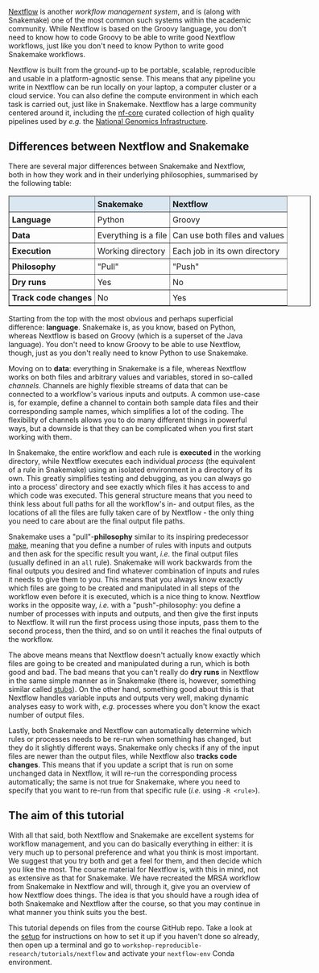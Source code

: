 [Nextflow](https://www.nextflow.io/) is another *workflow management system*,
and is (along with Snakemake) one of the most common such systems within the
academic community. While Nextflow is based on the Groovy language, you don't
need to know how to code Groovy to be able to write good Nextflow workflows,
just like you don't need to know Python to write good Snakemake workflows.

Nextflow is built from the ground-up to be portable, scalable, reproducible and
usable in a platform-agnostic sense. This means that any pipeline you write in
Nextflow can be run locally on your laptop, a computer cluster or a cloud
service. You can also define the compute environment in which each task is
carried out, just like in Snakemake. Nextflow has a large community centered
around it, including the [nf-core](https://nf-co.re/) curated collection of
high quality pipelines used by *e.g.* the [National Genomics Infrastructure](https://ngisweden.scilifelab.se/).

## Differences between Nextflow and Snakemake

There are several major differences between Snakemake and Nextflow, both in how
they work and in their underlying philosophies, summarised by the following
table:

<table class="table table-hover table-condensed" border=1; style="width:600px; margin-left:auto; margin-right:auto;">
    <thead style="background-color:#DAE7F1">
        <tr>
            <td style="padding:5px"> <font size="3"></td>
            <td style="padding:5px"> <font size="3"><b> Snakemake </b> </td>
            <td style="padding:5px"> <font size="3"><b> Nextflow </b> </td>
        </tr>
    </thead>
    <tr>
        <td style="padding:5px"> <font size="3"> <b>Language</b> </td>
        <td style="padding:5px"> <font size="3"> Python </td>
        <td style="padding:5px"> <font size="3"> Groovy </td>
    </tr>
    <tr>
        <td style="padding:5px"> <font size="3"> <b>Data</b> </td>
        <td style="padding:5px"> <font size="3"> Everything is a file </td>
        <td style="padding:5px"> <font size="3"> Can use both files and values </td>
    </tr>
    <tr>
        <td style="padding:5px"> <font size="3"> <b>Execution</b> </td>
        <td style="padding:5px"> <font size="3"> Working directory </td>
        <td style="padding:5px"> <font size="3"> Each job in its own directory </td>
    </tr>
    <tr>
        <td style="padding:5px"> <font size="3"> <b>Philosophy</b> </td>
        <td style="padding:5px"> <font size="3"> "Pull" </td>
        <td style="padding:5px"> <font size="3"> "Push" </td>
    </tr>
    <tr>
        <td style="padding:5px"> <font size="3"> <b>Dry runs</b>  </td>
        <td style="padding:5px"> <font size="3"> Yes </td>
        <td style="padding:5px"> <font size="3"> No </td>
    </tr>
    <tr>
        <td style="padding:5px"> <font size="3"> <b>Track code changes</b> </td>
        <td style="padding:5px"> <font size="3"> No </td>
        <td style="padding:5px"> <font size="3"> Yes </td>
    </tr>
</table>

Starting from the top with the most obvious and perhaps superficial difference:
**language**. Snakemake is, as you know, based on Python, whereas Nextflow is
based on Groovy (which is a superset of the Java language). You don't need to
know Groovy to be able to use Nextflow, though, just as you don't really need to
know Python to use Snakemake.

Moving on to **data**: everything in Snakemake is a file, whereas Nextflow works
on both files and arbitrary values and variables, stored in so-called
*channels*. Channels are highly flexible streams of data that can be connected
to a workflow's various inputs and outputs. A common use-case is, for example,
define a channel to contain both sample data files and their corresponding
sample names, which simplifies a lot of the coding. The flexibility of channels
allows you to do many different things in powerful ways, but a downside is that
they can be complicated when you first start working with them.

In Snakemake, the entire workflow and each rule is **executed** in the working
directory, while Nextflow executes each individual *process* (the equivalent of
a rule in Snakemake) using an isolated environment in a directory of its own.
This greatly simplifies testing and debugging, as you can always go into
a process' directory and see exactly which files it has access to and which
code was executed. This general structure means that you need to think less
about full paths for all the workflow's in- and output files, as the locations
of all the files are fully taken care of by Nextflow - the only thing you need
to care about are the final output file paths.

Snakemake uses a "pull"-**philosophy** similar to its inspiring predecessor
[make](https://www.gnu.org/software/make/), meaning that you define a number of
rules with inputs and outputs and then ask for the specific result you want,
*i.e.* the final output files (usually defined in an `all` rule). Snakemake will
work backwards from the final outputs you desired and find whatever combination
of inputs and rules it needs to give them to you. This means that you always
know exactly which files are going to be created and manipulated in all steps of
the workflow even before it is executed, which is a nice thing to know. Nextflow
works in the opposite way, *i.e.* with a "push"-philosophy: you define a number
of processes with inputs and outputs, and then give the first inputs to
Nextflow. It will run the first process using those inputs, pass them to the
second process, then the third, and so on until it reaches the final outputs of
the workflow.

The above means means that Nextflow doesn't actually know exactly which files
are going to be created and manipulated during a run, which is both good and
bad. The bad means that you can't really do **dry runs** in Nextflow in the same
simple manner as in Snakemake (there is, however, something similar called
[stubs](https://github.com/nextflow-io/nextflow/blob/master/docs/process.rst#stub)).
On the other hand, something good about this is that Nextflow handles variable
inputs and outputs very well, making dynamic analyses easy to work with, *e.g.*
processes where you don't know the exact number of output files.

Lastly, both Snakemake and Nextflow can automatically determine which rules or
processes needs to be re-run when something has changed, but they do it slightly
different ways. Snakemake only checks if any of the input files are newer than
the output files, while Nextflow also **tracks code changes**. This means that
if you update a script that is run on some unchanged data in Nextflow, it will
re-run the corresponding process automatically; the same is not true for
Snakemake, where you need to specify that you want to re-run from that specific
rule (*i.e.* using `-R <rule>`).

## The aim of this tutorial

With all that said, both Nextflow and Snakemake are excellent systems for
workflow management, and you can do basically everything in either: it is very
much up to personal preference and what you think is most important. We suggest
that you try both and get a feel for them, and then decide which you like the
most. The course material for Nextflow is, with this in mind, not as extensive
as that for Snakemake. We have recreated the MRSA workflow from Snakemake in
Nextflow and will, through it, give you an overview of how Nextflow does
things. The idea is that you should have a rough idea of both Snakemake and
Nextflow after the course, so that you may continue in what manner you think
suits you the best.

This tutorial depends on files from the course GitHub repo. Take a look at the
[setup](pre-course-setup) for instructions on how to set it up if you haven't
done so already, then open up a terminal and go to `workshop-reproducible-research/tutorials/nextflow`
and activate your `nextflow-env` Conda environment.
